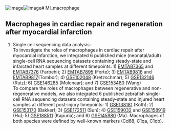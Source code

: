 ![image](https://github.com/user-attachments/assets/4bedf364-f3af-44bf-9bea-830ec28de867)![image](https://github.com/user-attachments/assets/64643e5e-7ba5-411f-b91f-b218f7918971)# MI_macrophage
## Macrophages in cardiac repair and regeneration after myocardial infarction

  1. Single cell sequencing data analysis:  
     To investigate the roles of macrophages in cardiac repair after myocardial infarction, we integrated 6 published mice (neonatal/adult) single-cell RNA sequencing datasets containing steady-state and infarcted heart samples at different timepoints: 1) [EMTAB7365]() and [EMTAB7376]() (Farbehi); 2) [EMTAB7895]() (Forte); 3) [EMTAB9816]() and [EMTAB9817]()(Tombor); 4) [GSE102048](https://www.ncbi.nlm.nih.gov/geo/query/acc.cgi?acc=GSE102048) (Kretzschmar); 5) [GSE132146](https://www.ncbi.nlm.nih.gov/geo/query/acc.cgi?acc=GSE132146) (Ruiz); 6) [GSE146285](https://www.ncbi.nlm.nih.gov/geo/query/acc.cgi?acc=GSE146285) (Molenaar); and 7) [GSE153480](https://www.ncbi.nlm.nih.gov/geo/query/acc.cgi?acc=GSE153480) (Wang)    
     To compare the roles of macrophages between regenerative and non-regenerative models, we also integrated 6 published zebrafish single-cell RNA sequencing datasets containing steady-state and injured heart samples at different post-injury timepoints: 1) [GSE138181](https://www.ncbi.nlm.nih.gov/geo/query/acc.cgi?acc=GSE138181) (Koth); 2) [GSE153170](https://www.ncbi.nlm.nih.gov/geo/query/acc.cgi?acc=GSE153170) (Bakker); 3) [GSE172511](https://www.ncbi.nlm.nih.gov/geo/query/acc.cgi?acc=GSE172511) (Sun); 4) [GSE159032](https://www.ncbi.nlm.nih.gov/geo/query/acc.cgi?acc=GSE159032) and [GSE158919](https://www.ncbi.nlm.nih.gov/geo/query/acc.cgi?acc=GSE158919) (Hu); 5) [GSE188511](https://www.ncbi.nlm.nih.gov/geo/query/acc.cgi?acc=GSE188511) (Kapuria); and 6) [GSE145980](https://www.ncbi.nlm.nih.gov/geo/query/acc.cgi?acc=GSE145980) (Ma).
     Macrophages of both species were defined by well-known markers (Cd68, C1qa, C1qb). 
     
